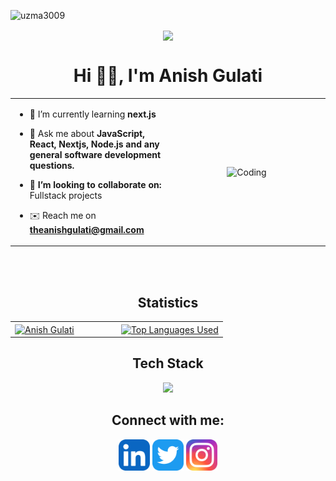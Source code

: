 <p align="left"> <img src="https://komarev.com/ghpvc/?username=anish-gulati-10&label=Profile%20views&color=0e75b6&style=flat" alt="uzma3009" /> </p> 
<p align="center"><picture align="center"><img align="center" src = "https://github.com/7oSkaaa/7oSkaaa/blob/main/Images/about_me.gif?raw=true" width = 50px></picture></p>
<h1 align="center">Hi 👋🏻, I'm Anish Gulati</h1>

<table align="center">
<tr border="none">
<td width="50%" align="left">
  
- 🌱 I’m currently learning **next.js**

- 💬 Ask me about **JavaScript, React, Nextjs, Node.js and any general software development questions.**

- 👯 **I’m looking to collaborate on:**  <br>Fullstack projects<br>

- ✉️ Reach me on **theanishgulati@gmail.com**
  
</td>
<td width="50%" align="center">

  <img align="center" alt="Coding" width="450" src="https://repository-images.githubusercontent.com/588181932/e36ec678-7984-4cdd-8e4c-a3932772ff8e">

  
  </td>
</tr>
</table>
<br>
<br>

<h2 align="center">Statistics</h2>
<table align="center">
<tr border="none">
<td width="50%" align="left">
<a href="#" align="center"><img align="center" src="https://github-readme-stats.vercel.app/api?username=anish-gulati-10&show_icons=true&locale=en" alt="Anish Gulati" /></a>
</td>
<td width="50%" align="center">
<a href="#" align="center"><img src="https://github-readme-stats.vercel.app/api/top-langs/?username=anish-gulati-10&theme=dark&hide_border=false&include_all_commits=false&count_private=false&layout=compact" alt="Top Languages Used" align="center"/></a>
  </td>
</tr>
</table>

<h2 align="center">Tech Stack</h2>
<p align="center">
<img src="https://skillicons.dev/icons?i=js,mongodb,express,react,nodejs,mysql,fastapi,ts,nextjs,html,css,tailwind,cpp,python&perline=7">
</p>

<h2 align="center">Connect with me:</h2>
<p align="center">
<a href="https://linkedin.com/in/the-anish-gulati" target="blank"><img align="center" src="https://github.com/tandpfun/skill-icons/blob/main/icons/LinkedIn.svg" alt="anish-gulati" height="50" width="50" /></a>
<a href="https://twitter.com/theanishgulati" target="blank"><img align="center" src="https://github.com/tandpfun/skill-icons/blob/main/icons/Twitter.svg" alt="anish-gulati" height="50" width="50" /></a>
<a href="https://instagram.com/anishgulati007" target="blank"><img align="center" src="https://github.com/tandpfun/skill-icons/blob/main/icons/Instagram.svg" alt="anish-gulati" height="50" width="50" /></a>
</p> 
